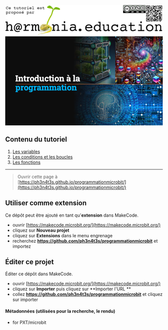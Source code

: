 ![Logo H@rmonia](https://github.com/ph3n4t3s/programmationmicrobit/blob/master/img/Harmonia_v4.jpg?raw=true)
![Atelier 1](https://github.com/ph3n4t3s/programmationmicrobit/blob/master/img/Titre.png?raw=true)

## Contenu du tutoriel

1. [Les variables](https://makecode.microbit.org/#tutorial:github:ph3n4t3s/programmationmicrobit/1.variables)
2. [Les conditions et les boucles](https://makecode.microbit.org/#tutorial:github:ph3n4t3s/programmationmicrobit/2.conditionsboucles)
3. [Les fonctions](https://makecode.microbit.org/#tutorial:github:ph3n4t3s/programmationmicrobit/3.fonctions)

---
> Ouvrir cette page à [https://ph3n4t3s.github.io/programmationmicrobit/](https://ph3n4t3s.github.io/programmationmicrobit/)

## Utiliser comme extension

Ce dépôt peut être ajouté en tant qu'**extension** dans MakeCode.

* ouvrir [https://makecode.microbit.org/](https://makecode.microbit.org/)
* cliquez sur **Nouveau projet**
* cliquez sur **Extensions** dans le menu engrenage
* recherchez **https://github.com/ph3n4t3s/programmationmicrobit** et importez

## Éditer ce projet

Éditer ce dépôt dans MakeCode.

* ouvrir [https://makecode.microbit.org/](https://makecode.microbit.org/)
* cliquez sur **Importer** puis cliquez sur **Importer l'URL **
* collez **https://github.com/ph3n4t3s/programmationmicrobit** et cliquez sur importer

#### Métadonnées (utilisées pour la recherche, le rendu)

* for PXT/microbit
<script src="https://makecode.com/gh-pages-embed.js"></script><script>makeCodeRender("{{ site.makecode.home_url }}", "{{ site.github.owner_name }}/{{ site.github.repository_name }}");</script>
